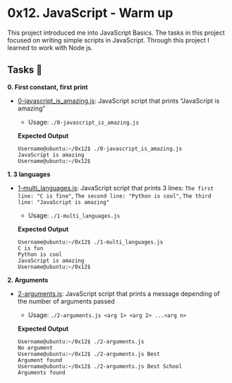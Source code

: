 # 0x12. JavaScript - Warm up

This project introduced me into JavaScript Basics. The tasks in this project
focused on writing simple scripts in JavaScript. Through this project I learned 
to work with Node js.

## Tasks :page_with_curl:

**0. First constant, first print**
  * [0-javascript_is_amazing.js](./0-javascript_is_amazing.js): JavaScript script 
that prints “JavaScript is amazing”
    * Usage: `./0-javascript_is_amazing.js`

    **Expected Output**
    ```
    Username@ubuntu:~/0x12$ ./0-javascript_is_amazing.js
    JavaScript is amazing
    Username@ubuntu:~/0x12$ 
    ```

**1. 3 languages**
  * [1-multi_languages.js](./1-multi_languages.js): JavaScript script that prints 
3 lines: `The first line: "C is fine"`, `The second line: "Python is cool"`,
`The third line: "JavaScript is amazing"`
    * Usage: `./1-multi_languages.js`

    **Expected Output**
    ```
    Username@ubuntu:~/0x12$ ./1-multi_languages.js
    C is fun
    Python is cool
    JavaScript is amazing
    Username@ubuntu:~/0x12$
    ```

**2. Arguments**
  * [2-arguments.js](./2-arguments.js): JavaScript script that prints a message depending 
of the number of arguments passed
    * Usage: `./2-arguments.js <arg 1> <arg 2> ...<arg n>`
    
    **Expected Output**
    ```
    Username@ubuntu:~/0x12$ ./2-arguments.js 
    No argument
    Username@ubuntu:~/0x12$ ./2-arguments.js Best
    Argument found
    Username@ubuntu:~/0x12$ ./2-arguments.js Best School
    Arguments found
    ```
